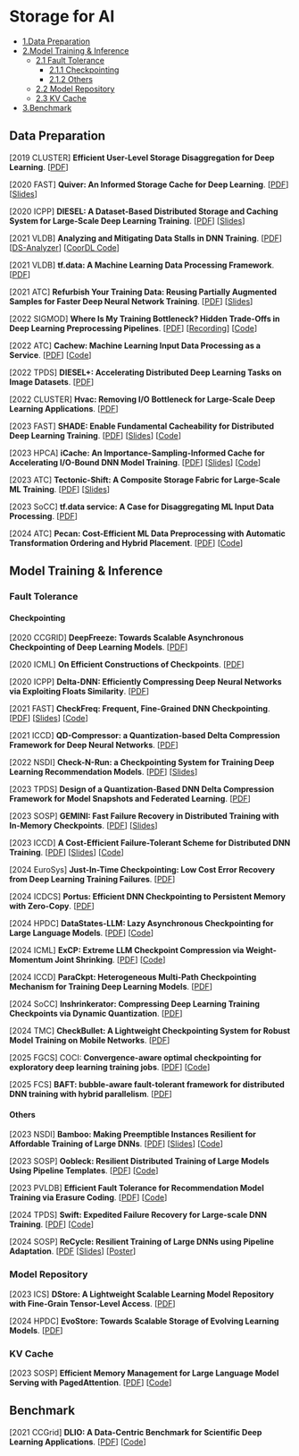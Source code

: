 # Storage for AI

* [1.Data Preparation](#data-preparation)
* [2.Model Training & Inference](#model-training-&-inference)
    * [2.1 Fault Tolerance](#fault-tolerance)
        * [2.1.1 Checkpointing](#checkpointing)
        * [2.1.2 Others](#others)
    * [2.2 Model Repository](#model-repository)
    * [2.3 KV Cache](#kv-cache)
* [3.Benchmark](#benchmark)

## Data Preparation

[2019 CLUSTER] **Efficient User-Level Storage Disaggregation for Deep Learning**. [[PDF](https://par.nsf.gov/servlets/purl/10156300)]

[2020 FAST] **Quiver: An Informed Storage Cache for Deep Learning**. [[PDF](https://www.usenix.org/system/files/fast20-kumar.pdf)] [[Slides](https://www.usenix.org/sites/default/files/conference/protected-files/fast20_slides_kumar.pdf)]

[2020 ICPP] **DIESEL: A Dataset-Based Distributed Storage and Caching System for Large-Scale Deep Learning Training**. [[PDF](https://dl.acm.org/doi/abs/10.1145/3404397.3404472)] [[Slides](https://jnamaral.github.io/icpp20/slides/Wang_DIESEL.pdf)]

[2021 VLDB] **Analyzing and Mitigating Data Stalls in DNN Training**. [[PDF](http://www.vldb.org/pvldb/vol14/p771-mohan.pdf)] [[DS-Analyzer](https://github.com/msr-fiddle/DS-Analyzer)] [[CoorDL Code](https://github.com/msr-fiddle/CoorDL)]

[2021 VLDB] **tf.data: A Machine Learning Data Processing Framework**. [[PDF](http://www.vldb.org/pvldb/vol14/p2945-klimovic.pdf)]

[2021 ATC] **Refurbish Your Training Data: Reusing Partially Augmented Samples for Faster Deep Neural Network Training**. [[PDF](https://www.usenix.org/system/files/atc21-lee.pdf)] [[Slides](https://www.usenix.org/system/files/atc21_slides_lee.pdf)]

[2022 SIGMOD] **Where Is My Training Bottleneck? Hidden Trade-Offs in Deep Learning Preprocessing Pipelines**. [[PDF](https://dl.acm.org/doi/10.1145/3514221.3517848)] [[Recording](https://youtu.be/md5NWGsMHeo)] [[Code](https://github.com/cirquit/presto)]

[2022 ATC] **Cachew: Machine Learning Input Data Processing as a Service**. [[PDF](https://www.usenix.org/system/files/atc22-graur.pdf)] [[Code](https://github.com/eth-easl/cachew)]

[2022 TPDS] **DIESEL+: Accelerating Distributed Deep Learning Tasks on Image Datasets**. [[PDF](https://doi.org/10.1109/TPDS.2021.3104252)]

[2022 CLUSTER] **Hvac: Removing I/O Bottleneck for Large-Scale Deep Learning Applications**. [[PDF](https://doi.org/10.1109/CLUSTER51413.2022.00044)]

[2023 FAST] **SHADE: Enable Fundamental Cacheability for Distributed Deep Learning Training**. [[PDF](https://www.usenix.org/system/files/fast23-khan.pdf)] [[Slides](https://www.usenix.org/sites/default/files/conference/protected-files/fast23_slides_khan.pdf)] [[Code](https://github.com/rkhan055/SHADE)]

[2023 HPCA] **iCache: An Importance-Sampling-Informed Cache for Accelerating I/O-Bound DNN Model Training**. [[PDF](http://www.cs.iit.edu/~scs/assets/files/chen2023icache.pdf)] [[Slides](http://cs.iit.edu/~scs/assets/files/chen2023icache-slides.pdf)] [[Code](https://github.com/ISCS-ZJU/iCache)]

[2023 ATC] **Tectonic-Shift: A Composite Storage Fabric for Large-Scale ML Training**. [[PDF](https://www.usenix.org/system/files/atc23-zhao.pdf)] [[Slides](https://www.usenix.org/system/files/atc23_slides_zhao.pdf)]

[2023 SoCC] **tf.data service: A Case for Disaggregating ML Input Data Processing**. [[PDF](https://dl.acm.org/doi/pdf/10.1145/3620678.3624666)]

[2024 ATC] **Pecan: Cost-Efficient ML Data Preprocessing with Automatic Transformation Ordering and Hybrid Placement**. [[PDF](https://www.usenix.org/system/files/atc24-graur.pdf)] [[Code](https://github.com/eth-easl/cachew/tree/pecan)]

## Model Training & Inference

### Fault Tolerance

#### Checkpointing

[2020 CCGRID] **DeepFreeze: Towards Scalable Asynchronous Checkpointing of Deep Learning Models**. [[PDF](https://web.cels.anl.gov/~woz/papers/DeepFreeze_2020.pdf)]

[2020 ICML] **On Efficient Constructions of Checkpoints**. [[PDF](https://proceedings.mlr.press/v119/chen20m/chen20m.pdf)]

[2020 ICPP] **Delta-DNN: Efficiently Compressing Deep Neural Networks via Exploiting Floats Similarity**. [[PDF](https://par.nsf.gov/servlets/purl/10158379)]

[2021 FAST] **CheckFreq: Frequent, Fine-Grained DNN Checkpointing**. [[PDF](https://www.usenix.org/system/files/fast21-mohan.pdf)] [[Slides](https://www.usenix.org/sites/default/files/conference/protected-files/fast21_slides_mohan.pdf)] [[Code](https://github.com/msr-fiddle/CheckFreq)]

[2021 ICCD] **QD-Compressor: a Quantization-based Delta Compression Framework for Deep Neural Networks**. [[PDF](https://www.researchgate.net/profile/Xiangyu-Zou-4/publication/356082777_QD-Compressor_a_Quantization-based_Delta_Compression_Framework_for_Deep_Neural_Networks/links/618b29c73068c54fa5c8664a/QD-Compressor-a-Quantization-based-Delta-Compression-Framework-for-Deep-Neural-Networks.pdf)]

[2022 NSDI] **Check-N-Run: a Checkpointing System for Training Deep Learning Recommendation Models**. [[PDF](https://www.usenix.org/system/files/nsdi22-paper-eisenman.pdf)] [[Slides](https://www.usenix.org/system/files/nsdi22_slides_eisenman.pdf)]

[2023 TPDS] **Design of a Quantization-Based DNN Delta Compression Framework for Model Snapshots and Federated Learning**. [[PDF](https://ieeexplore.ieee.org/stamp/stamp.jsp?tp=&arnumber=10018182)]

[2023 SOSP] **GEMINI: Fast Failure Recovery in Distributed Training with In-Memory Checkpoints**. [[PDF](https://zhuangwang93.github.io/docs/Gemini_SOSP23.pdf)] [[Slides](https://zhuangwang93.github.io/docs/Gemini_SOSP23_slides.pdf)]

[2023 ICCD] **A Cost-Efficient Failure-Tolerant Scheme for Distributed DNN Training**. [[PDF](https://csyhua.github.io/csyhua/hua-iccd2023-LightCheck.pdf)] [[Slides](https://csyhua.github.io/csyhua/hua-iccd2023-LightCheck-slide.pdf)] [[Code](https://github.com/LighT-chenml/LightCheck)]

[2024 EuroSys] **Just-In-Time Checkpointing: Low Cost Error Recovery from Deep Learning Training Failures**. [[PDF](https://dl.acm.org/doi/pdf/10.1145/3627703.3650085)]

[2024 ICDCS] **Portus: Efficient DNN Checkpointing to Persistent Memory with Zero-Copy**. [[PDF](https://www.tianyuanwu.com/files/portus.pdf)]

[2024 HPDC] **DataStates-LLM: Lazy Asynchronous Checkpointing for Large Language Models**. [[PDF](https://dl.acm.org/doi/pdf/10.1145/3625549.3658685)] [[Code](https://github.com/DataStates/datastates-llm)]

[2024 ICML] **ExCP: Extreme LLM Checkpoint Compression via Weight-Momentum Joint Shrinking**. [[PDF](https://openreview.net/pdf?id=hlvKd7Vdxm)] [[Code](https://github.com/Gaffey/ExCP)]

[2024 ICCD] **ParaCkpt: Heterogeneous Multi-Path Checkpointing Mechanism for Training Deep Learning Models**. [[PDF](https://doi.org/10.1109/ICCD63220.2024.00036)]

[2024 SoCC] **Inshrinkerator: Compressing Deep Learning Training Checkpoints via Dynamic Quantization**. [[PDF](https://dl.acm.org/doi/pdf/10.1145/3698038.3698553)]

[2024 TMC] **CheckBullet: A Lightweight Checkpointing System for Robust Model Training on Mobile Networks**. [[PDF](https://doi.org/10.1109/TMC.2024.3450283)]

[2025 FGCS] COCI: **Convergence-aware optimal checkpointing for exploratory deep learning training jobs**. [[PDF](https://doi.org/10.1016/j.future.2024.107597)] [[Code](https://github.com/wangzc-HPC/COCI)]

[2025 FCS] **BAFT: bubble-aware fault-tolerant framework for distributed DNN training with hybrid parallelism**. [[PDF](https://journal.hep.com.cn/fcs/EN/article/downloadArticleFile.do?attachType=PDF&id=35982)]

#### Others

[2023 NSDI] **Bamboo: Making Preemptible Instances Resilient for Affordable Training of Large DNNs**. [[PDF](https://www.usenix.org/system/files/nsdi23-thorpe.pdf)] [[Slides](https://www.usenix.org/system/files/nsdi23_slides_thorpe-john.pdf)] [[Code](https://github.com/uclasystem/bamboo)]

[2023 SOSP] **Oobleck: Resilient Distributed Training of Large Models Using Pipeline Templates**. [[PDF](https://dl.acm.org/doi/pdf/10.1145/3600006.3613152)] [[Code](https://github.com/SymbioticLab/Oobleck)]

[2023 PVLDB] **Efficient Fault Tolerance for Recommendation Model Training via Erasure Coding**. [[PDF](https://www.vldb.org/pvldb/vol16/p3137-kosaian.pdf)] [[Code](https://github.com/Thesys-lab/ECRec)]

[2024 TPDS] **Swift: Expedited Failure Recovery for Large-scale DNN Training**. [[PDF](https://i2.cs.hku.hk/~cwu/papers/yczhong-tpds24.pdf)] [[Code](https://github.com/jasperzhong/swift)]

[2024 SOSP] **ReCycle: Resilient Training of Large DNNs using Pipeline Adaptation**. [[PDF](https://dl.acm.org/doi/abs/10.1145/3694715.3695960) [[Slides](https://swapnilgandhi.com/slides/recycle-sosp24.pdf)] [[Poster](https://swapnilgandhi.com/posters/ReCycle_SOSP.pdf)]

### Model Repository

[2023 ICS] **DStore: A Lightweight Scalable Learning Model Repository with Fine-Grain Tensor-Level Access**. [[PDF](https://dl.acm.org/doi/pdf/10.1145/3577193.3593730)]

[2024 HPDC] **EvoStore: Towards Scalable Storage of Evolving Learning Models**. [[PDF](https://dl.acm.org/doi/abs/10.1145/3625549.3658679)]

### KV Cache

[2023 SOSP] **Efficient Memory Management for Large Language Model Serving with PagedAttention**. [[PDF](https://dl.acm.org/doi/pdf/10.1145/3600006.3613165)] [[Code](https://github.com/vllm-project/vllm)]

## Benchmark

[2021 CCGrid] **DLIO: A Data-Centric Benchmark for Scientific Deep Learning Applications**. [[PDF](http://www.cs.iit.edu/~scs/assets/files/devarajan2021dlio.pdf)] [[Code](https://github.com/argonne-lcf/dlio_benchmark)]
